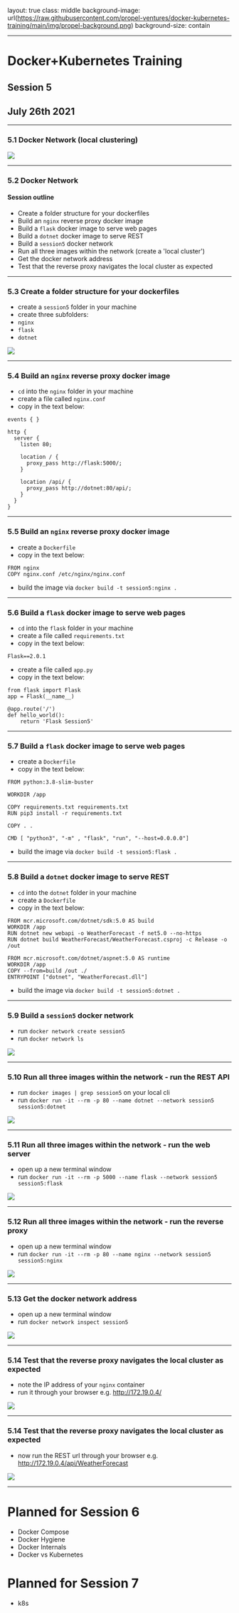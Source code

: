 layout: true
class: middle
background-image: url(https://raw.githubusercontent.com/propel-ventures/docker-kubernetes-training/main/img/propel-background.png)
background-size: contain

---

# Docker+Kubernetes Training
## Session 5
## July 26th 2021

---

### 5.1 Docker Network (local clustering)

![](https://raw.githubusercontent.com/propel-ventures/docker-kubernetes-training/main/img/evergiven.jpg)

---

### 5.2 Docker Network

#### Session outline

- Create a folder structure for your dockerfiles
- Build an `nginx` reverse proxy docker image
- Build a `flask` docker image to serve web pages
- Build a `dotnet` docker image to serve REST
- Build a `session5` docker network
- Run all three images within the network (create a 'local cluster')
- Get the docker network address
- Test that the reverse proxy navigates the local cluster as expected

---

### 5.3 Create a folder structure for your dockerfiles

- create a `session5` folder in your machine
- create three subfolders:
 - `nginx`
 - `flask`
 - `dotnet`

 ![](https://raw.githubusercontent.com/propel-ventures/docker-kubernetes-training/main/img/docker.folders.png)

---

### 5.4 Build an `nginx` reverse proxy docker image

- `cd` into the `nginx` folder in your machine
- create a file called `nginx.conf`
- copy in the text below:


```
events { }

http {
  server {
    listen 80;

    location / {
      proxy_pass http://flask:5000/;
    }

    location /api/ {
      proxy_pass http://dotnet:80/api/;
    }
  }
}

```

---

### 5.5 Build an `nginx` reverse proxy docker image

- create a `Dockerfile`
- copy in the text below:

```
FROM nginx
COPY nginx.conf /etc/nginx/nginx.conf

```

- build the image via `docker build -t session5:nginx .`

---

### 5.6 Build a `flask` docker image to serve web pages

- `cd` into the `flask` folder in your machine
- create a file called `requirements.txt`
- copy in the text below:

```
Flask==2.0.1

```

- create a file called `app.py`
- copy in the text below:

```
from flask import Flask
app = Flask(__name__)

@app.route('/')
def hello_world():
    return 'Flask Session5'

```

---

### 5.7 Build a `flask` docker image to serve web pages

- create a `Dockerfile`
- copy in the text below:

```
FROM python:3.8-slim-buster

WORKDIR /app

COPY requirements.txt requirements.txt
RUN pip3 install -r requirements.txt

COPY . .

CMD [ "python3", "-m" , "flask", "run", "--host=0.0.0.0"]

```

- build the image via `docker build -t session5:flask .`

---

### 5.8 Build a `dotnet` docker image to serve REST

- `cd` into the `dotnet` folder in your machine
- create a `Dockerfile`
- copy in the text below:

```
FROM mcr.microsoft.com/dotnet/sdk:5.0 AS build
WORKDIR /app
RUN dotnet new webapi -o WeatherForecast -f net5.0 --no-https
RUN dotnet build WeatherForecast/WeatherForecast.csproj -c Release -o /out

FROM mcr.microsoft.com/dotnet/aspnet:5.0 AS runtime
WORKDIR /app
COPY --from=build /out ./
ENTRYPOINT ["dotnet", "WeatherForecast.dll"]

```

- build the image via `docker build -t session5:dotnet .`

---

### 5.9 Build a `session5` docker network

- run `docker network create session5`
- run `docker network ls`

![](https://raw.githubusercontent.com/propel-ventures/docker-kubernetes-training/main/img/docker.network.png)

---

### 5.10 Run all three images within the network - run the REST API

- run `docker images | grep session5` on your local cli
- run `docker run -it --rm -p 80 --name dotnet --network session5 session5:dotnet`

![](https://raw.githubusercontent.com/propel-ventures/docker-kubernetes-training/main/img/docker.network.dotnet.png)

---

### 5.11 Run all three images within the network - run the web server

- open up a new terminal window
- run `docker run -it --rm -p 5000 --name flask --network session5 session5:flask`

![](https://raw.githubusercontent.com/propel-ventures/docker-kubernetes-training/main/img/docker.network.flask.png)

---

### 5.12 Run all three images within the network - run the reverse proxy

- open up a new terminal window
- run `docker run -it --rm -p 80 --name nginx --network session5 session5:nginx`

![](https://raw.githubusercontent.com/propel-ventures/docker-kubernetes-training/main/img/docker.network.nginx.png)

---

### 5.13 Get the docker network address

- open up a new terminal window
- run `docker network inspect session5`

![](https://raw.githubusercontent.com/propel-ventures/docker-kubernetes-training/main/img/docker.network.inspect.png)

---

### 5.14 Test that the reverse proxy navigates the local cluster as expected

- note the IP address of your `nginx` container
- run it through your browser e.g. http://172.19.0.4/

![](https://raw.githubusercontent.com/propel-ventures/docker-kubernetes-training/main/img/docker.network.http.png)

---

### 5.14 Test that the reverse proxy navigates the local cluster as expected

- now run the REST url through your browser e.g. http://172.19.0.4/api/WeatherForecast

![](https://raw.githubusercontent.com/propel-ventures/docker-kubernetes-training/main/img/docker.network.rest.png)

---

# Planned for Session 6

- Docker Compose
- Docker Hygiene
- Docker Internals
- Docker vs Kubernetes

# Planned for Session 7

- k8s
